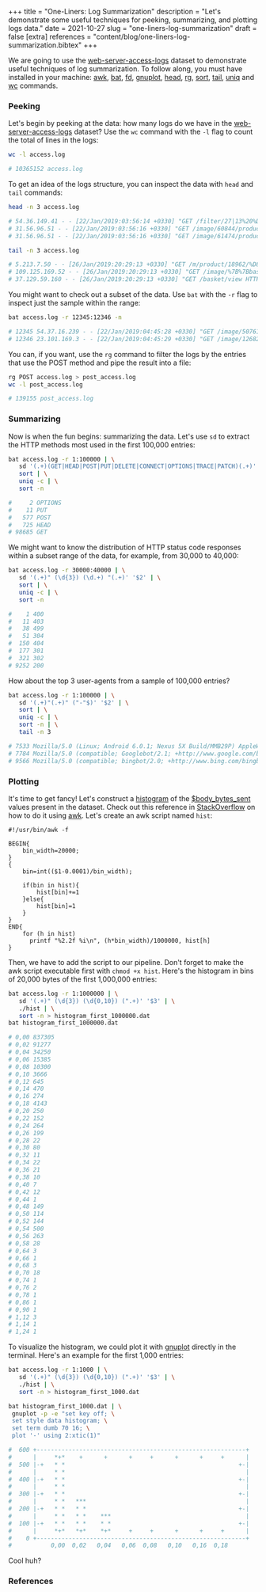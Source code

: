 +++
title = "One-Liners: Log Summarization"
description = "Let's demonstrate some useful techniques for peeking, summarizing, and plotting logs data."
date = 2021-10-27
slug = "one-liners-log-summarization"
draft = false
[extra]
references = "content/blog/one-liners-log-summarization.bibtex"
+++

We are going to use the
[web-server-access-logs](https://www.kaggle.com/eliasdabbas/web-server-access-logs)
dataset to demonstrate useful techniques of log summarization. To follow along,
you must have installed in your machine:
[awk](https://man7.org/linux/man-pages/man1/awk.1p.html),
[bat](https://github.com/sharkdp/bat),
[fd](https://github.com/sharkdp/fd),
[gnuplot](http://www.gnuplot.info/),
[head](https://man7.org/linux/man-pages/man1/head.1.html),
[rg](https://github.com/BurntSushi/ripgrep),
[sort](https://man7.org/linux/man-pages/man1/sort.1.html),
[tail](https://man7.org/linux/man-pages/man1/tail.1.html),
[uniq](https://man7.org/linux/man-pages/man1/uniq.1.html) and
[wc](https://man7.org/linux/man-pages/man1/wc.1.html) commands.

### Peeking

Let's begin by peeking at the data: how many logs do we have in the
[web-server-access-logs](https://www.kaggle.com/eliasdabbas/web-server-access-logs)
dataset? Use the `wc` command with the `-l` flag to count the total of lines in
the logs:

```sh
wc -l access.log

# 10365152 access.log
```

To get an idea of the logs structure, you can inspect the data with `head` and
`tail` commands:

```sh
head -n 3 access.log

# 54.36.149.41 - - [22/Jan/2019:03:56:14 +0330] "GET /filter/27|13%20%D9%85%DA%AF%D8%A7%D9%BE%DB%8C%DA%A9%D8%B3%D9%84,27|%DA%A9%D9%85%D8%AA%D8%B1%20%D8%A7%D8%B2%205%20%D9%85%DA%AF%D8%A7%D9%BE%DB%8C%DA%A9%D8%B3%D9%84,p53 HTTP/1.1" 200 30577 "-" "Mozilla/5.0 (compatible; AhrefsBot/6.1; +http://ahrefs.com/robot/)" "-"
# 31.56.96.51 - - [22/Jan/2019:03:56:16 +0330] "GET /image/60844/productModel/200x200 HTTP/1.1" 200 5667 "https://www.zanbil.ir/m/filter/b113" "Mozilla/5.0 (Linux; Android 6.0; ALE-L21 Build/HuaweiALE-L21) AppleWebKit/537.36 (KHTML, like Gecko) Chrome/66.0.3359.158 Mobile Safari/537.36" "-"
# 31.56.96.51 - - [22/Jan/2019:03:56:16 +0330] "GET /image/61474/productModel/200x200 HTTP/1.1" 200 5379 "https://www.zanbil.ir/m/filter/b113" "Mozilla/5.0 (Linux; Android 6.0; ALE-L21 Build/HuaweiALE-L21) AppleWebKit/537.36 (KHTML, like Gecko) Chrome/66.0.3359.158 Mobile Safari/537.36" "-"

tail -n 3 access.log

# 5.213.7.50 - - [26/Jan/2019:20:29:13 +0330] "GET /m/product/18962/%D8%BA%D8%B0%D8%A7-%D8%B3%D8%A7%D8%B2-%D9%85%D9%88%D9%84%DB%8C%D9%86%DA%A9%D8%B3-%D9%85%D8%AF%D9%84-FP7367RT HTTP/1.1" 200 20959 "https://www.google.com/" "Mozilla/5.0 (iPhone; CPU iPhone OS 10_2_1 like Mac OS X) AppleWebKit/602.4.6 (KHTML, like Gecko) Version/10.0 Mobile/14D27 Safari/602.1" "-"
# 109.125.169.52 - - [26/Jan/2019:20:29:13 +0330] "GET /image/%7B%7BbasketItem.id%7D%7D?type=productModel&wh=50x50 HTTP/1.1" 200 5 "https://www.zanbil.ir/" "Mozilla/5.0 (Windows NT 6.1; rv:64.0) Gecko/20100101 Firefox/64.0" "-"
# 37.129.59.160 - - [26/Jan/2019:20:29:13 +0330] "GET /basket/view HTTP/1.1" 200 17299 "https://www-zanbil-ir.cdn.ampproject.org/v/s/www.zanbil.ir/m/product/32148/%DA%AF%D9%88%D8%B4%DB%8C-%D8%AA%D9%84%D9%81%D9%86-%D8%A8%DB%8C-%D8%B3%DB%8C%D9%85-%D9%BE%D8%A7%D9%86%D8%A7%D8%B3%D9%88%D9%86%DB%8C%DA%A9-%D9%85%D8%AF%D9%84-Panasonic-Cordless-Telephone-KX-TGC412?amp_js_v=0.1&usqp=mq331AQECAEoAQ%3D%3D" "Mozilla/5.0 (Linux; Android 6.0.1; D6633 Build/23.5.A.1.291) AppleWebKit/537.36 (KHTML, like Gecko) Chrome/69.0.3497.100 Mobile Safari/537.36" "-"
```

You might want to check out a subset of the data. Use `bat` with the `-r` flag
to inspect just the sample within the range:

```sh
bat access.log -r 12345:12346 -n

# 12345 54.37.16.239 - - [22/Jan/2019:04:45:28 +0330] "GET /image/50761/productModel/200x200 HTTP/1.1" 200 4740 "https://www.zanbil.ir/m/filter/p24083?page=1" "Mozilla/5.0 (Linux; Android 9; G8142 Build/47.2.A.4.41) AppleWebKit/537.36 (KHTML, like Gecko) Chrome/69.0.3497.100 Mobile Safari/537.36" "-"
# 12346 23.101.169.3 - - [22/Jan/2019:04:45:29 +0330] "GET /image/12682/productTypeMenu HTTP/1.1" 200 11 "https://www.zanbil.ir/browse/air-conditioner-split/%DA%A9%D9%88%D9%84%D8%B1-%DA%AF%D8%A7%D8%B2%DB%8C" "Mozilla/5.0 (compatible; MSIE 9.0; Windows NT 6.0; Trident/5.0;  Trident/5.0)" "-"
```

You can, if you want, use the `rg` command to filter the logs by the entries
that use the POST method and pipe the result into a file:

```sh
rg POST access.log > post_access.log
wc -l post_access.log

# 139155 post_access.log
```

### Summarizing

Now is when the fun begins: summarizing the data. Let's use `sd` to extract the
HTTP methods most used in the first 100,000 entries:

```sh
bat access.log -r 1:100000 | \
   sd '(.+)(GET|HEAD|POST|PUT|DELETE|CONNECT|OPTIONS|TRACE|PATCH)(.+)' '$2' | \
   sort | \
   uniq -c | \
   sort -n

#     2 OPTIONS
#    11 PUT
#   577 POST
#   725 HEAD
# 98685 GET
```

We might want to know the distribution of HTTP status code responses within a
subset range of the data, for example, from 30,000 to 40,000:

```sh
bat access.log -r 30000:40000 | \
   sd '(.+)" (\d{3}) (\d.+) "(.+)' '$2' | \
   sort | \
   uniq -c | \
   sort -n

#    1 400
#   11 403
#   38 499
#   51 304
#  150 404
#  177 301
#  321 302
# 9252 200
```

How about the top 3 user-agents from a sample of 100,000 entries?

```sh
bat access.log -r 1:100000 | \
   sd '(.+)"(.+)" ("-"$)' '$2' | \
   sort | \
   uniq -c | \
   sort -n | \
   tail -n 3

# 7533 Mozilla/5.0 (Linux; Android 6.0.1; Nexus 5X Build/MMB29P) AppleWebKit/537.36 (KHTML, like Gecko) Chrome/41.0.2272.96 Mobile Safari/537.36 (compatible; Googlebot/2.1; +http://www.google.com/bot.html)
# 7784 Mozilla/5.0 (compatible; Googlebot/2.1; +http://www.google.com/bot.html)
# 9566 Mozilla/5.0 (compatible; bingbot/2.0; +http://www.bing.com/bingbot.htm)
```

### Plotting

It's time to get fancy! Let's construct a
[histogram](https://www.mathsisfun.com/data/histograms.html) of the
[$body_bytes_sent](https://docs.nginx.com/nginx/admin-guide/monitoring/logging/#setting-up-the-access-log)
values present in the dataset. Check out this reference in
[StackOverflow](https://stackoverflow.com/questions/39614454/creating-histograms-in-bash)
on how to do it using [awk](https://man7.org/linux/man-pages/man1/awk.1p.html).
Let's create an awk script named `hist`:

```awk,linenos
#!/usr/bin/awk -f

BEGIN{
    bin_width=20000;
}
{
    bin=int(($1-0.0001)/bin_width);

    if(bin in hist){
        hist[bin]+=1
    }else{
        hist[bin]=1
    }
}
END{
    for (h in hist)
      printf "%2.2f %i\n", (h*bin_width)/1000000, hist[h]
}
```

Then, we have to add the script to our pipeline. Don't forget to make the awk
script executable first with `chmod +x hist`. Here's the histogram in bins of
20,000 bytes of the first 1,000,000 entries:

```sh
bat access.log -r 1:1000000 | \
   sd '(.+)" (\d{3}) (\d{0,10}) (".+)' '$3' | \
   ./hist | \
   sort -n > histogram_first_1000000.dat
bat histogram_first_1000000.dat

# 0,00 837305
# 0,02 91277
# 0,04 34250
# 0,06 15385
# 0,08 10300
# 0,10 3666
# 0,12 645
# 0,14 470
# 0,16 274
# 0,18 4143
# 0,20 250
# 0,22 152
# 0,24 264
# 0,26 199
# 0,28 22
# 0,30 80
# 0,32 11
# 0,34 22
# 0,36 21
# 0,38 10
# 0,40 7
# 0,42 12
# 0,44 1
# 0,48 149
# 0,50 114
# 0,52 144
# 0,54 500
# 0,56 263
# 0,58 28
# 0,64 3
# 0,66 1
# 0,68 3
# 0,70 18
# 0,74 1
# 0,76 2
# 0,78 1
# 0,86 1
# 0,90 1
# 1,12 3
# 1,14 1
# 1,24 1
```

To visualize the histogram, we could plot it with
[gnuplot](http://www.gnuplot.info/) directly in the terminal. Here's an example
for the first 1,000 entries:

```sh
bat access.log -r 1:1000 | \
   sd '(.+)" (\d{3}) (\d{0,10}) (".+)' '$3' | \
   ./hist | \
   sort -n > histogram_first_1000.dat

bat histogram_first_1000.dat | \
 gnuplot -p -e "set key off; \
 set style data histogram; \
 set term dumb 70 16; \
 plot '-' using 2:xtic(1)"

#  600 +-----------------------------------------------------------+
#      |     *+*    +      +      +     +      +      +     +      |
#  500 |-+   * *                                                 +-|
#      |     * *                                                   |
#  400 |-+   * *                                                 +-|
#      |     * *                                                   |
#  300 |-+   * *                                                 +-|
#      |     * *   ***                                             |
#  200 |-+   * *   * *                                           +-|
#      |     * *   * *    ***                                      |
#  100 |-+   * *   * *    * *                                    +-|
#      |     *+*   *+*    *+*     +     +      +      +     +      |
#    0 +-----------------------------------------------------------+
#           0,00  0,02   0,04   0,06  0,08   0,10   0,16  0,18
```

Cool huh?

### References
